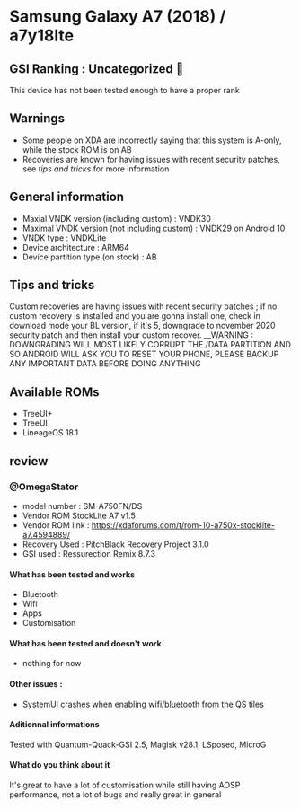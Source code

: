 # Samsung Galaxy A7 (2018) / a7y18lte

## GSI Ranking : Uncategorized 🤔

This device has not been tested enough to have a proper rank

## Warnings
- Some people on XDA are incorrectly saying that this system is A-only, while the stock ROM is on AB
- Recoveries are known for having issues with recent security patches, see _tips and tricks_ for more information

## General information
- Maxial VNDK version (including custom) : VNDK30
- Maximal VNDK version (not including custom) : VNDK29 on Android 10
- VNDK type : VNDKLite
- Device architecture : ARM64
- Device partition type (on stock) : AB

## Tips and tricks
Custom recoveries are having issues with recent security patches ; if no custom recovery is installed and you are gonna install one, check in download mode your BL version, if it's 5, downgrade to november 2020 security patch and then install your custom recover. __WARNING : DOWNGRADING WILL MOST LIKELY CORRUPT THE /DATA PARTITION AND SO ANDROID WILL ASK YOU TO RESET YOUR PHONE, PLEASE BACKUP ANY IMPORTANT DATA BEFORE DOING ANYTHING

## Available ROMs
- TreeUI+
- TreeUI
- LineageOS 18.1

## review

### @OmegaStator
- model number : SM-A750FN/DS
- Vendor ROM StockLite A7 v1.5
- Vendor ROM link : https://xdaforums.com/t/rom-10-a750x-stocklite-a7.4594889/
- Recovery Used : PitchBlack Recovery Project 3.1.0
- GSI used : Ressurection Remix 8.7.3

#### What has been tested and __works__
- Bluetooth
- Wifi
- Apps
- Customisation

#### What has been tested and __doesn't work__
- nothing for now
#### Other issues : 
- SystemUI crashes when enabling wifi/bluetooth from the QS tiles

#### Aditionnal informations
Tested with Quantum-Quack-GSI 2.5, Magisk v28.1, LSposed, MicroG

#### What do you think about it
It's great to have a lot of customisation while still having AOSP performance, not a lot of bugs and really great in general